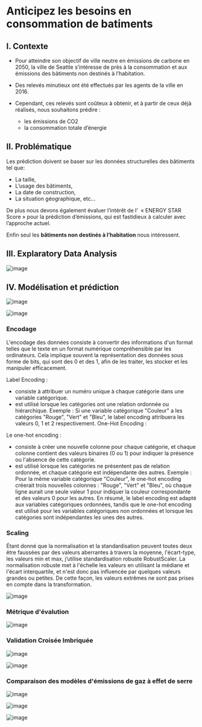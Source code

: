 # Anticipez les besoins en consommation de batiments

## I. Contexte
  - Pour atteindre son objectif de ville neutre en émissions de carbone en 2050, la ville de Seattle s’intéresse de près à la consommation et aux émissions des bâtiments non destinés à l’habitation.
  
  - Des relevés minutieux ont été effectués par les agents de la ville en 2016.
  
  - Cependant, ces relevés sont coûteux à obtenir, et à partir de ceux déjà réalisés, nous souhaitons prédire :
    - les émissions de CO2 
    - la consommation totale d’énergie

## II. Problématique
Les prédiction doivent se baser sur les données structurelles des bâtiments  tel que:
  - La taille,
  - L’usage des bâtiments, 
  - La date de construction, 
  - La situation géographique, etc…

De plus nous devons également évaluer l’intérêt de l’  « ENERGY STAR Score » pour la prédiction d’émissions, qui est fastidieux à calculer avec l’approche actuel. 

Enfin seul les **bâtiments non destinés à l’habitation** nous intéressent. 

## III. Explaratory Data Analysis
![image](https://github.com/kevin-EK/P4-Anticipez-les-besoins-en-consommation-de-batiments/assets/69479292/ba4790ac-0d60-4d4b-9527-48ae0012a5c9)

## IV. Modélisation et prédiction

![image](https://github.com/kevin-EK/P4-Anticipez-les-besoins-en-consommation-de-batiments/assets/69479292/feeef8c0-863a-45bc-8bbf-8a342670c666)

![image](https://github.com/kevin-EK/P4-Anticipez-les-besoins-en-consommation-de-batiments/assets/69479292/f0d195f8-5bdc-47e5-8ba1-cdabf393fad4)

### Encodage

L'encodage des données consiste à convertir des informations d'un format telles que le texte en un format numérique compréhensible par les ordinateurs. Cela implique souvent la représentation des données sous forme de bits, qui sont des 0 et des 1, afin de les traiter, les stocker et les manipuler efficacement.

Label Encoding :
  - consiste à attribuer un numéro unique à chaque catégorie dans une variable catégorique.
  - est utilisé lorsque les catégories ont une relation ordonnée ou hiérarchique.
Exemple : Si une variable catégorique "Couleur" a les catégories "Rouge", "Vert" et "Bleu", le label encoding attribuera les valeurs 0, 1 et 2 respectivement.
One-Hot Encoding :

Le one-hot encoding :
  - consiste à créer une nouvelle colonne pour chaque catégorie, et chaque colonne contient des valeurs binaires (0 ou 1) pour indiquer la présence ou l'absence de cette catégorie.
  - est utilisé lorsque les catégories ne présentent pas de relation ordonnée, et chaque catégorie est indépendante des autres.
Exemple : Pour la même variable catégorique "Couleur", le one-hot encoding créerait trois nouvelles colonnes : "Rouge", "Vert" et "Bleu", où chaque ligne aurait une seule valeur 1 pour indiquer la couleur correspondante et des valeurs 0 pour les autres.
En résumé, le label encoding est adapté aux variables catégoriques ordonnées, tandis que le one-hot encoding est utilisé pour les variables catégoriques non ordonnées et lorsque les catégories sont indépendantes les unes des autres.

### Scaling

Étant donné que la normalisation et la standardisation peuvent toutes deux être faussées par des valeurs aberrantes à travers la moyenne, l'écart-type, les valeurs min et max, j’utilise standardisation robuste RobustScaler.
 La normalisation robuste met à l'échelle les valeurs en utilisant la médiane et l'écart interquartile, et n'est donc pas influencée par quelques valeurs grandes ou petites. De cette façon, les valeurs extrêmes ne sont pas prises en compte dans la transformation.

 ![image](https://github.com/kevin-EK/P4-Anticipez-les-besoins-en-consommation-de-batiments/assets/69479292/3012e888-a90b-42f2-8ac1-f1d2d6de72f0)

### Métrique d'évalution

![image](https://github.com/kevin-EK/P4-Anticipez-les-besoins-en-consommation-de-batiments/assets/69479292/6f06710b-5b70-4bf7-b364-037dcf55475e)

### Validation Croisée Imbriquée
![image](https://github.com/kevin-EK/P4-Anticipez-les-besoins-en-consommation-de-batiments/assets/69479292/7cf8ea85-727d-428f-a3a3-12dfe2b05195)

![image](https://github.com/kevin-EK/P4-Anticipez-les-besoins-en-consommation-de-batiments/assets/69479292/724e1961-aa86-4c72-b0ef-bee8ad0a09b4)

### Comparaison des modèles d'émissions de gaz à effet de serre

![image](https://github.com/kevin-EK/P4-Anticipez-les-besoins-en-consommation-de-batiments/assets/69479292/6332f99e-2664-4c70-bc0b-5048cdf40c2f)

![image](https://github.com/kevin-EK/P4-Anticipez-les-besoins-en-consommation-de-batiments/assets/69479292/647e82ef-2737-45d5-8eb2-d66619ad7e85)

![image](https://github.com/kevin-EK/P4-Anticipez-les-besoins-en-consommation-de-batiments/assets/69479292/b5a4a24b-c5c4-4752-b883-9464d2d237a9)


